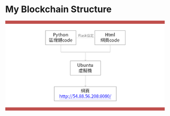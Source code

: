 # My Blockchain Structure
![image](https://raw.githubusercontent.com/chenjanice/Data-Structure_2019/master/images/blockchain.png)
